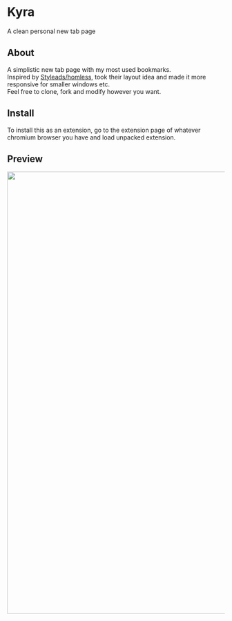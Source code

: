 # Kyra
A clean personal new tab page

## About
A simplistic new tab page with my most used bookmarks. \
Inspired by [Styleads/homless](https://github.com/Styleads/homless), took their layout idea and made it more responsive for smaller windows etc. \
Feel free to clone, fork and modify however you want.

## Install
To install this as an extension, go to the extension page of whatever chromium browser you have and load unpacked extension.

## Preview
<img width="1024px" src="https://b.catgirlsare.sexy/WXQnCa50Vcj1.jpg">